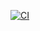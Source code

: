 [![CI](https://github.com/ranranand/runner/actions/workflows/main.yml/badge.svg)](https://github.com/ranranand/runner/actions/workflows/main.yml)
